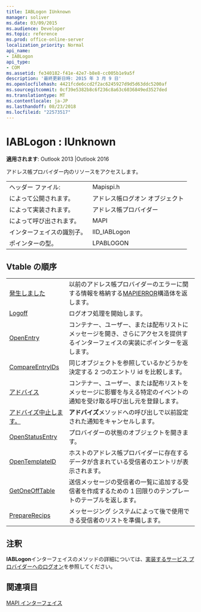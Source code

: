 ```yaml
---
title: IABLogon IUnknown
manager: soliver
ms.date: 03/09/2015
ms.audience: Developer
ms.topic: reference
ms.prod: office-online-server
localization_priority: Normal
api_name:
- IABLogon
api_type:
- COM
ms.assetid: fe340182-f41e-42e7-b8e8-cc005b1e9a5f
description: '最終更新日時: 2015 年 3 月 9 日'
ms.openlocfilehash: 4421fcde6ccd2f2ac6245927d9d5d63ddc5200af
ms.sourcegitcommit: 0cf39e5382b8c6f236c8a63c6036849ed3527ded
ms.translationtype: MT
ms.contentlocale: ja-JP
ms.lasthandoff: 08/23/2018
ms.locfileid: "22573517"
---
```

# <a name="iablogon--iunknown"></a>IABLogon : IUnknown

  
  
**適用されます**: Outlook 2013 |Outlook 2016 
  
アドレス帳プロバイダー内のリソースをアクセスします。
  
|||
|:-----|:-----|
|ヘッダー ファイル:  <br/> |Mapispi.h  <br/> |
|によって公開されます。  <br/> |アドレス帳ログオン オブジェクト  <br/> |
|によって実装されます。  <br/> |アドレス帳プロバイダー  <br/> |
|によって呼び出されます。  <br/> |MAPI  <br/> |
|インターフェイスの識別子。  <br/> |IID_IABLogon  <br/> |
|ポインターの型。  <br/> |LPABLOGON  <br/> |
   
## <a name="vtable-order"></a>Vtable の順序

|||
|:-----|:-----|
|[発生しました](iablogon-getlasterror.md) <br/> |以前のアドレス帳プロバイダーのエラーに関する情報を格納する[MAPIERROR](mapierror.md)構造体を返します。  <br/> |
|[Logoff](iablogon-logoff.md) <br/> |ログオフ処理を開始します。  <br/> |
|[OpenEntry](iablogon-openentry.md) <br/> |コンテナー、ユーザー、または配布リストにメッセージを開き、さらにアクセスを提供するインターフェイスの実装にポインターを返します。  <br/> |
|[CompareEntryIDs](iablogon-compareentryids.md) <br/> |同じオブジェクトを参照しているかどうかを決定する 2 つのエントリ id を比較します。  <br/> |
|[アドバイス](iablogon-advise.md) <br/> |コンテナー、ユーザー、または配布リストをメッセージに影響を与える特定のイベントの通知を受け取る呼び出し元を登録します。  <br/> |
|[アドバイズ中止します。](iablogon-unadvise.md) <br/> |**アドバイズ**メソッドへの呼び出しで以前設定された通知をキャンセルします。  <br/> |
|[OpenStatusEntry](iablogon-openstatusentry.md) <br/> |プロバイダーの状態のオブジェクトを開きます。  <br/> |
|[OpenTemplateID](iablogon-opentemplateid.md) <br/> |ホストのアドレス帳プロバイダーに存在するデータが含まれている受信者のエントリが表示されます。  <br/> |
|[GetOneOffTable](iablogon-getoneofftable.md) <br/> |送信メッセージの受信者の一覧に追加する受信者を作成するための 1 回限りのテンプレートのテーブルを返します。  <br/> |
|[PrepareRecips](iablogon-preparerecips.md) <br/> |メッセージング システムによって後で使用できる受信者のリストを準備します。  <br/> |
   
## <a name="remarks"></a>注釈

**IABLogon**インターフェイスのメソッドの詳細については、[実装するサービス プロバイダーへのログオン](implementing-service-provider-logon.md)を参照してください。
  
## <a name="see-also"></a>関連項目



[MAPI インターフェイス](mapi-interfaces.md)

